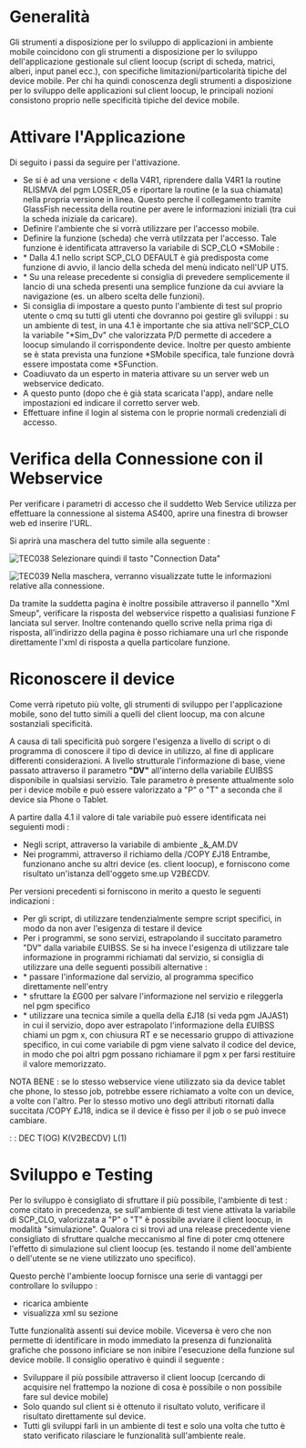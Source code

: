 # Generalità

Gli strumenti a disposizione per lo sviluppo di applicazioni in ambiente mobile  coincidono con gli strumenti a disposizione per lo sviluppo dell'applicazione gestionale sul client loocup (script di scheda, matrici, alberi, input panel ecc.), con specifiche limitazioni/particolarità tipiche del device mobile. Per chi ha quindi conoscenza degli strumenti a disposizione per lo sviluppo delle applicazioni sul client loocup, le principali nozioni consistono proprio nelle specificità tipiche del device mobile.

# Attivare l'Applicazione

Di seguito i passi da seguire per l'attivazione.

-  Se si è ad una versione < della V4R1, riprendere dalla V4R1 la routine RLISMVA del pgm LOSER_05 e riportare la routine (e la sua chiamata) nella propria versione in linea.
Questo perche il collegamento tramite GlassFish necessita della routine per avere le informazioni iniziali (tra cui la scheda iniziale da caricare).
-  Definire l'ambiente che si vorrà utilizzare per l'accesso mobile.
-  Definire la funzione (scheda) che verrà utilzzata per l'accesso. Tale funzione è identificata attraverso la variabile di SCP_CLO \*SMobile : 
- \* Dalla 4.1 nello script SCP_CLO DEFAULT è già predisposta come funzione di avvio, il lancio della scheda del menù indicato nell'UP UT5.
- \* Su una release precedente si consiglia di prevedere semplicemente il lancio di una scheda presenti una semplice funzione da cui avviare la navigazione (es. un albero scelta delle funzioni).
-  Si consiglia di impostare a questo punto l'ambiente di test sul proprio utente o cmq su tutti gli utenti che dovranno poi gestire gli sviluppi :  su un ambiente di test, in una 4.1 è importante che sia attiva nell'SCP_CLO la variabile "\*Sim_Dv" che valorizzata P/D permette di accedere a loocup simulando il corrispondente device. Inoltre per questo ambiente se è stata prevista una funzione \*SMobile specifica, tale funzione dovrà essere impostata come \*SFunction.
-  Coadiuvato da un esperto in materia attivare su un server web un webservice dedicato.
-  A questo punto (dopo che è già stata scaricata l'app), andare nelle impostazioni ed indicare il corretto server web.
-  Effettuare infine il login al sistema con le proprie normali credenziali di accesso.

# Verifica della Connessione con il Webservice

Per verificare i parametri di accesso che il suddetto Web Service utilizza per effettuare la connessione al sistema AS400, aprire una finestra di browser web ed inserire l'URL.

Si aprirà una maschera del tutto simile alla seguente : 

![TEC038](http://doc.smeup.com/immagini/MOBASE_03/TEC038.png)
Selezionare quindi il tasto "Connection Data"

![TEC039](http://doc.smeup.com/immagini/MOBASE_03/TEC039.png)
Nella maschera, verranno visualizzate tutte le informazioni relative alla connessione.

Da tramite la suddetta pagina è inoltre possibile attraverso il pannello "Xml Smeup", verificare la risposta del webservice rispetto a qualisiasi funzione F lanciata sul server.
Inoltre contenando quello scrive nella prima riga di risposta, all'indirizzo della pagina è posso richiamare una url che risponde direttamente l'xml di risposta a quella particolare funzione.

# Riconoscere il device

Come verrà ripetuto più volte, gli strumenti di sviluppo per l'applicazione mobile, sono del tutto simili a quelli del client loocup, ma con alcune sostanziali specificità.

A causa di tali specificità può sorgere l'esigenza a livello di script o di programma di conoscere il tipo di device in utilizzo, al fine di applicare differenti considerazioni. A livello strutturale l'informazione di base, viene passato attraverso il parametro **"DV"** all'interno della variabile £UIBSS disponibile in qualsiasi servizio. Tale parametro è presente attualmente solo per i device mobile e può essere valorizzato a "P" o "T" a seconda che il device sia Phone o Tablet.

A partire dalla 4.1 il valore di tale variabile può essere identificata nei seguienti modi : 
-  Negli script, attraverso la variabile di ambiente _&_AM.DV
-  Nei programmi, attraverso il richiamo della /COPY £J18
Entrambe, funzionano anche su altri device (es. client loocup), e forniscono come risultato un'istanza dell'oggeto sme.up V2B£CDV.

Per versioni precedenti si forniscono in merito a questo le seguenti indicazioni : 
-  Per gli script, di utilizzare tendenzialmente sempre script specifici, in modo da non aver l'esigenza di testare il device
-  Per i programmi, se sono servizi, estrapolando il succitato parametro "DV" dalla variabile £UIBSS. Se si ha invece l'esigenza di utilizzare tale informazione in programmi richiamati dal servizio, si consiglia di utilizzare una delle seguenti possibili alternative : 
- \* passare l'informazione dal servizio, al programma specifico direttamente nell'entry
- \* sfruttare la £G00 per salvare l'informazione nel servizio e rileggerla nel pgm specifico
- \* utilizzare una tecnica simile a quella della £J18 (si veda pgm JAJAS1) in cui il servizio, dopo aver estrapolato l'informazione della £UIBSS chiami un pgm x, con chiusura RT e se necessario gruppo di attivazione specifico, in cui come variabile di pgm viene salvato il codice del device, in modo che poi altri pgm possano richiamare il pgm x per farsi restituire il valore memorizzato.

NOTA BENE :  se lo stesso webservice viene utilizzato sia da device tablet che phone, lo stesso job, potrebbe essere richiamato a volte con un device, a volte con l'altro. Per lo stesso motivo uno degli attributi ritornati dalla succitata /COPY £J18, indica se il device è fisso per il job o se può invece cambiare.

 :  : DEC T(OG) K(V2B£CDV) L(1)

# Sviluppo e Testing

Per lo sviluppo è consigliato di sfruttare il più possibile, l'ambiente di test :  come citato in precedenza, se sull'ambiente di test viene attivata la variabile di SCP_CLO, valorizzata a "P" o "T" è possibile avviare il client loocup, in modalità "simulazione". Qualora ci si trovi ad una release precedente viene consigliato di sfruttare qualche meccanismo al fine di poter cmq ottenere l'effetto di simulazione sul client loocup (es. testando il nome dell'ambiente o dell'utente se ne viene utilizzato uno specifico).

Questo perchè l'ambiente loocup fornisce una serie di vantaggi per controllare lo sviluppo : 
-  ricarica ambiente
-  visualizza xml su sezione

Tutte funzionalità assenti sui device mobile. Viceversa è vero che non permette di identificare in modo immediato la presenza di funzionalità grafiche che possono inficiare se non inibire l'esecuzione della funzione sul device mobile. Il consiglio operativo è quindi il seguente : 
-  Sviluppare il più possibile attraverso il client loocup (cercando di acquisire nel frattempo la nozione di cosa è possibile o non possibile fare sul device mobile)
-  Solo quando sul client si è ottenuto il risultato voluto, verificare il risultato direttamente sul device.
-  Tutti gli sviluppi farli in un ambiente di test e solo una volta che tutto è stato verificato rilasciare le funzionalità sull'ambiente reale.

